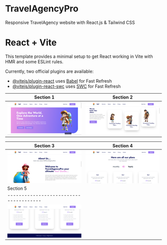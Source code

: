 # TravelAgencyPro

Responsive TravelAgency website with React.js & Tailwind CSS

# React + Vite

This template provides a minimal setup to get React working in Vite with HMR and some ESLint rules.

Currently, two official plugins are available:

- [@vitejs/plugin-react](https://github.com/vitejs/vite-plugin-react/blob/main/packages/plugin-react/README.md) uses [Babel](https://babeljs.io/) for Fast Refresh
- [@vitejs/plugin-react-swc](https://github.com/vitejs/vite-plugin-react-swc) uses [SWC](https://swc.rs/) for Fast Refresh

| Section 1                             | Section 2                             |
| ------------------------------------- | ------------------------------------- |
| ![plot](./src/assets/design/img1.png) | ![plot](./src/assets/design/img3.png) |

| Section 3                              | Section 4                             |
| -------------------------------------- | ------------------------------------- |
| ![plot](./src/assets/design/img4.png)  | ![plot](./src/assets/design/img5.png) |
| Section 5                              |                                       |
| -------------------------------------- |                                       |
| ![plot](./src/assets/design/img6.png)  |                                       |
